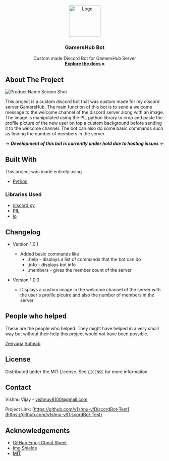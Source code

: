 


<!-- PROJECT LOGO -->
<br />
<p align="center">
  <a href="https://github.com/v1shnu-v/DiscordBot-Test">
    <img src="https://github.com/v1shnu-v/DiscordBot-Test/blob/main/Images/logo128.png" alt="Logo" width="100" height="100">
  </a>

  <h3 align="center">GamersHub Bot</h3>

  <p align="center">
    Custom made Discord Bot for GamersHub Server
    <br />
    <a href="https://github.com/v1shnu-v/DiscordBot-Test"><strong>Explore the docs »</strong></a>
    <br />
  </p>
</p>







<!-- ABOUT THE PROJECT -->
## About The Project


![Product Name Screen Shot][product-screenshot]

This project is a custom discord bot that was custom made for my discord server GamersHub. The main function of this bot is to send a welcome message to the welcome channel of the discord server along with an image. The image is manipulated using the PIL python library to crop and paste the profile picture of the new user on top a custom background before sending it to the welcome channel. The bot can also do some basic commands such as finding the number of members in the server


-> ***Development of this bot is currently under hold due to hosting issues*** <-


## Built With

This project was made entirely using
* [Python](https://getbootstrap.com)




<!-- GETTING STARTED -->
### Libraries Used

* [discord.py](https://discordpy.readthedocs.io/en/stable/)
* [PIL](https://pypi.org/project/Pillow/)
* [io](https://docs.python.org/3/library/io.html)


## Changelog

* Version 1.0.1
  * Added basic commands like 
    * .help     - displays a list of commands that the bot can do
    * .info     - displays bot info
    * .members  - gives the member count of the server
    

* Version 1.0.0
  + Displays a custom image in the welcome channel of the server with the user's profile picutre and also the number of members in the server

## People who helped
These are the people who helped. They might have helped in a very small way but without their help this project would not have been possible.

[Zenyaria](https://github.com/Zenyaria)
[Soheab](https://github.com/Soheab)


<!-- LICENSE -->
## License

Distributed under the MIT License. See `LICENSE` for more information.



<!-- CONTACT -->
## Contact

Vishnu Vijay - vishnuv8100@gmail.com

Project Link: [https://github.com/v1shnu-v/DiscordBot-Test](https://github.com/v1shnu-v/DiscordBot-Test)



<!-- ACKNOWLEDGEMENTS -->
## Acknowledgements
* [GitHub Emoji Cheat Sheet](https://www.webpagefx.com/tools/emoji-cheat-sheet)
* [Img Shields](https://shields.io)
* [MIT](https://opensource.org/licenses/MIT)






<!-- MARKDOWN LINKS & IMAGES -->
<!-- https://www.markdownguide.org/basic-syntax/#reference-style-links -->
[contributors-shield]: https://img.shields.io/github/contributors/v1shnu-v/DiscordBot-Test?color=Green&style=for-the-badge
[contributors-url]:https://github.com/v1shnu-v/DiscordBot-Test/graphs/contributors
[license-shield]: https://img.shields.io/github/license/othneildrew/Best-README-Template.svg?style=for-the-badge
[license-url]: https://github.com/v1shnu-v/DiscordBot-Test/blob/main/licence.txt
[linkedin-shield]: https://img.shields.io/badge/-LinkedIn-black.svg?style=for-the-badge&logo=linkedin&colorB=555
[linkedin-url]: https://www.linkedin.com/in/vishnu-vijay-6a9584154/
[product-screenshot]: https://cdn.discordapp.com/attachments/797841591267754014/839967662540062770/Screenshot.png
